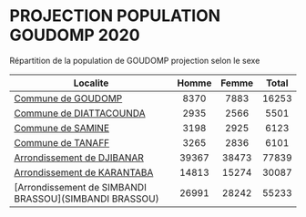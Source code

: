 # PROJECTION POPULATION GOUDOMP 2020
	
Répartition de la population de GOUDOMP projection selon le sexe
	
| Localite  | Homme | Femme | Total |
| --------- |:-----:|:-----:|:-----:|
| [Commune de GOUDOMP](GOUDOMP) | 8370 | 7883 | 16253 |
| [Commune de DIATTACOUNDA](DIATTACOUNDA) | 2935 | 2566 | 5501 |
| [Commune de SAMINE](SAMINE) | 3198 | 2925 | 6123 |
| [Commune de TANAFF](TANAFF) | 3265 | 2836 | 6101 |
| [Arrondissement de DJIBANAR](DJIBANAR) | 39367 | 38473 | 77839 |
| [Arrondissement de KARANTABA](KARANTABA) | 14813 | 15274 | 30087 |
| [Arrondissement de SIMBANDI BRASSOU](SIMBANDI BRASSOU) | 26991 | 28242 | 55233 |
